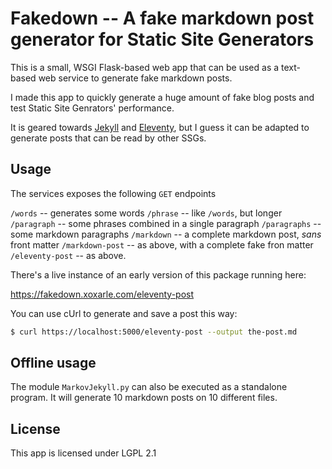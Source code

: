 # Fakedown -- A fake markdown post generator for Static Site Generators

This is a small, WSGI Flask-based web app that can be used as a text-based web service to generate fake markdown posts. 

I made this app to quickly generate a huge amount of fake blog posts and test Static Site Genrators' performance.

It is geared towards [Jekyll](https://jekyllrb.com) and [Eleventy](https://11ty.dev), but I guess it can be adapted to generate posts that can be read by other SSGs.

## Usage

The services exposes the following `GET` endpoints

`/words` -- generates some words
`/phrase` -- like `/words`, but longer
`/paragraph` -- some phrases combined in a single paragraph
`/paragraphs` -- some markdown paragraphs
`/markdown` -- a complete markdown post, _sans_ front matter
`/markdown-post` -- as above, with a complete fake fron matter
`/eleventy-post` -- as above.

There's a live instance of an early version of this package running here:

https://fakedown.xoxarle.com/eleventy-post

You can use cUrl to generate and save a post this way:

``` bash
$ curl https://localhost:5000/eleventy-post --output the-post.md
```

## Offline usage

The module `MarkovJekyll.py` can also be executed as a standalone program. It will generate 10 markdown posts on 10 different files. 

## License

This app is licensed under LGPL 2.1